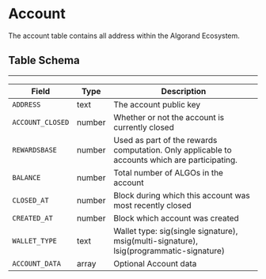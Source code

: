 # Account

The account table contains all address within the Algorand Ecosystem.

## Table Schema

****

| Field            | Type   | Description                                                                                    |
| ---------------- | ------ | ---------------------------------------------------------------------------------------------- |
| `ADDRESS`        | text   | The account public key                                                                         |
| `ACCOUNT_CLOSED` | number | Whether or not the account is currently closed                                                 |
| `REWARDSBASE`    | number | Used as part of the rewards computation. Only applicable to accounts which are participating.  |
| `BALANCE`        | number | Total number of ALGOs in the account                                                           |
| `CLOSED_AT`      | number | Block during which this account was most recently closed                                       |
| `CREATED_AT`     | number | Block which account was created                                                                |
| `WALLET_TYPE`    | text   | Wallet type: sig(single signature), msig(multi-signature), lsig(programmatic-signature)        |
| `ACCOUNT_DATA`   | array  | Optional Account data                                                                          |
